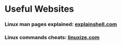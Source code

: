 # Useful Websites

### Linux man pages explained: [explainshell.com](https://explainshell.com/)

### Linux commands cheats: [linuxize.com](https://linuxize.com/)

### 

